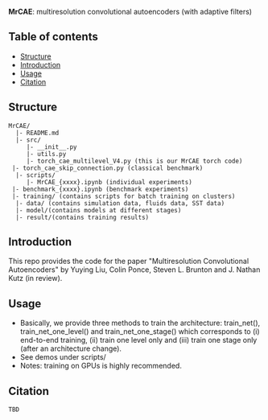 **MrCAE**: multiresolution convolutional autoencoders (with adaptive filters)

## Table of contents
* [Structure](#structure)
* [Introduction](#introduction)
* [Usage](#usage)
* [Citation](#citation)


## Structure
    MrCAE/
      |- README.md
      |- src/
         |- __init__.py
         |- utils.py
         |- torch_cae_multilevel_V4.py (this is our MrCAE torch code)
	 |- torch_cae_skip_connection.py (classical benchmark)
      |- scripts/
         |- MrCAE_{xxxx}.ipynb (individual experiments)
	 |- benchmark_{xxxx}.ipynb (benchmark experiments)
	 |- training/ (contains scripts for batch training on clusters)
      |- data/ (contains simulation data, fluids data, SST data)
      |- model/(contains models at different stages)
      |- result/(contains training results)

## Introduction
This repo provides the code for the paper "Multiresolution Convolutional Autoencoders" by Yuying Liu, Colin Ponce, Steven L. Brunton and J. Nathan Kutz (in review). 

## Usage
- Basically, we provide three methods to train the architecture: train\_net(), train\_net\_one\_level() and train\_net\_one\_stage() which corresponds to (i) end-to-end training, (ii) train one level only and (iii) train one stage only (after an architecture change). 
- See demos under scripts/
- Notes: training on GPUs is highly recommended.

## Citation
```
TBD
```
